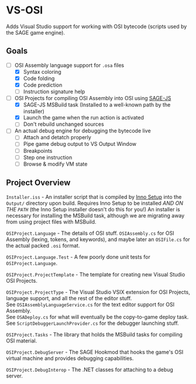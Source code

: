 # VS-OSI
Adds Visual Studio support for working with OSI bytecode (scripts used by the SAGE game engine).

Goals
-----
 - [ ] OSI Assembly language support for `.osa` files
   - [X] Syntax coloring
   - [X] Code folding
   - [X] Code prediction
   - [ ] Instruction signature help
 - [ ] OSI Projects for compiling OSI Assembly into OSI using [SAGE-JS](https://github.com/TheLegendOfMataNui/sage-js)
   - [X] SAGE-JS MSBuild task (Installed to a well-known path by the installer)
   - [X] Launch the game when the run action is activated
   - [ ] Don't rebuild unchanged sources
 - [ ] An actual debug engine for debugging the bytecode live
   - [ ] Attach and detatch properly
   - [ ] Pipe game debug output to VS Output Window
   - [ ] Breakpoints
   - [ ] Step one instruction
   - [ ] Browse & modify VM state

Project Overview
----------------

`Installer.iss` - An installer script that is compiled by [Inno Setup](http://www.jrsoftware.org/isinfo.php) into the `Output/` directory upon build. Requires Inno Setup to be installed *AND ON THE `PATH`* (the Inno Setup installer doesn't do this for you!) An installer is necessary for installing the MSBuild task, although we are migrating away from using project files with MSBuild.

`OSIProject.Language` - The details of OSI stuff. `OSIAssembly.cs` for OSI Assembly (lexing, tokens, and keywords), and maybe later an `OSIFile.cs` for the actual packed `.osi` format.

`OSIProject.Language.Test` - A few poorly done unit tests for `OSIProject.Language`.

`OSIProject.ProjectTemplate` - The template for creating new Visual Studio OSI Projects.

`OSIProject.ProjectType` - The Visual Studio VSIX extension for OSI Projects, language support, and all the rest of the editor stuff.
<br/>
See `OSIAssemblyLanguageService.cs` for the text editor support for OSI Assembly.
<br/>
See `OSADeploy.cs` for what will eventually be the copy-to-game deploy task.
<br/>
See `ScriptDebuggerLaunchProvider.cs` for the debugger launching stuff.

`OSIProject.Tasks` - The library that holds the MSBuild tasks for compiling OSI material.

`OSIProject.DebugServer` - The SAGE Hookmod that hooks the game's OSI virtual machine and provides debugging capabilities.

`OSIProject.DebugInterop` - The .NET classes for attaching to a debug server.